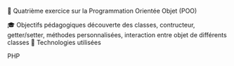 🎯 Quatrième exercice sur la Programmation Orientée Objet (POO)

🎓 Objectifs pédagogiques
  découverte des classes, contructeur, getter/setter, méthodes personnalisées, interaction entre objet de différents classes
🧰 Technologies utilisées

PHP
